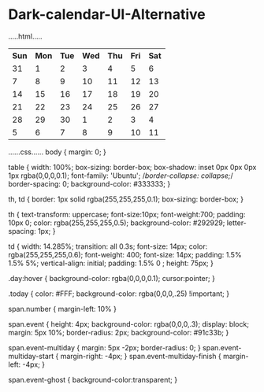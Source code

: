 # Dark-calendar-UI-Alternative
.....html.....
<!DOCTYPE html>
<html>
  <head>
    <meta charset="utf-8">
    <meta name="viewport" content="width=device-width">
    <title>repl.it</title>
    <link href="style.css" rel="stylesheet" type="text/css" />
  </head>
  <body>
    <script src="script.js"></script>
    <link href='https://fonts.googleapis.com/css?family=Ubuntu:400,500,700' rel='stylesheet' type='text/css'>

<table>
  <tr>
    <th class="day-name">Sun</th>
    <th class="day-name">Mon</th>
    <th class="day-name">Tue</th>
    <th class="day-name">Wed</th>
    <th class="day-name">Thu</th>
    <th class="day-name">Fri</th>
    <th class="day-name">Sat</th>
  </tr>
  <tr>
    <td class="day"><span class="number">31</span></td>
    <td class="day"><span class="number">1</span><span class="event"></span><span class="event"></span></td>
    <td class="day"><span class="number">2</span></td>
    <td class="day"><span class="number">3</span><span class="event event-multiday-start"></span></td>
    <td class="day"><span class="number">4</span><span class="event event-multiday"></span><span class="event event-multiday-start eventclass" style="background-color:#5a9ab2;"></span><span class="event"></td>
    <td class="day"><span class="number">5</span><span class="event event-multiday-finish"></span><span class="event event-multiday eventclass" style="background-color:#5a9ab2;"></span></td>
    <td class="day"><span class="number">6</span><span class="event event-ghost"></span><span class="event event-multiday-finish eventclass" style="background-color:#5a9ab2;"></span></td>
  </tr>
  <tr>
    <td class="day"><span class="number">7</span></td>
    <td class="day"><span class="number">8</span><span class="event"></span></td>
    <td class="day"><span class="number">9</span></td>
    <td class="day"><span class="number">10</span></td>
    <td class="day"><span class="number">11</span></td>
    <td class="day"><span class="number">12</span></td>
    <td class="day"><span class="number">13</span></td>
  </tr>
  <tr>
    <td class="day"><span class="number">14</span></td>
    <td class="day"><span class="number">15</span></td>
    <td class="day"><span class="number">16</span><span class="event"></span></td>
    <td class="day"><span class="number">17</span><span class="event"></span></td>
    <td class="day"><span class="number">18</span></td>
    <td class="day"><span class="number">19</span></td>
    <td class="day"><span class="number">20</span></td>
  </tr>
  <tr>
    <td class="day"><span class="number">21</span></td>
    <td class="day"><span class="number">22</span></td>
    <td class="day"><span class="number">23</span></td>
    <td class="day"><span class="number">24</span></td>
    <td class="day"><span class="number">25</span></td>
    <td class="day"><span class="number">26</span></td>
    <td class="day"><span class="number">27</span><span class="event event-multiday-start" style="background-color:#da5f5f;"></td>
  </tr>
  <tr>
    <td class="day"><span class="number">28</span><span class="event event-multiday" style="background-color:#da5f5f;"></td>
    <td class="day today"><span class="number">29</span><span class="event event-multiday-finish" style="background-color:#da5f5f;"></td>
    <td class="day"><span class="number">30</span></td>
    <td class="day"><span class="number">1</span></td>
    <td class="day"><span class="number">2</span></td>
    <td class="day"><span class="number">3</span></td>
    <td class="day"><span class="number">4</span></td>
  </tr>
  <tr>
    <td class="day"><span class="number">5</span></td>
    <td class="day"><span class="number">6</span><span class="event"></span></td>
    <td class="day"><span class="number">7</span></td>
    <td class="day"><span class="number">8</span></td>
    <td class="day"><span class="number">9</span></td>
    <td class="day"><span class="number">10</span></td>
    <td class="day"><span class="number">11</span></td>
  </tr>
</table>
  </body>
</html>
......css......
body { margin: 0; }

table { width: 100%; box-sizing: border-box; box-shadow: inset 0px 0px 0px 1px rgba(0,0,0,0.1); font-family: 'Ubuntu'; /*border-collapse: collapse;*/ border-spacing: 0; background-color: #333333; }

th, td { border: 1px solid rgba(255,255,255,0.1); box-sizing: border-box; }

th { text-transform: uppercase; font-size:10px; font-weight:700; padding: 10px 0; color: rgba(255,255,255,0.5); background-color: #292929; letter-spacing: 1px; }

td { width: 14.285%; transition: all 0.3s; font-size: 14px; color: rgba(255,255,255,0.6); font-weight: 400; font-size: 14px; padding: 1.5% 1.5% 5%; vertical-align: initial; padding: 1.5% 0 ; height: 75px; }

.day:hover { background-color: rgba(0,0,0,0.1); cursor:pointer; }

.today { color: #FFF; background-color: rgba(0,0,0,.25) !important; }

span.number { margin-left: 10% }

span.event { height: 4px; background-color: rgba(0,0,0,.3); display: block; margin: 5px 10%; border-radius: 2px; background-color: #91c33b; }

span.event-multiday { margin: 5px -2px; border-radius: 0; }
span.event-multiday-start { margin-right: -4px;  }
span.event-multiday-finish { margin-left: -4px;  }

span.event-ghost { background-color:transparent; }
